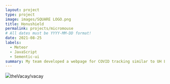 ```yaml
---
layout: project
type: project
image: images/SQUARE LOGO.png
title: Honushield
permalink: projects/micromouse
# All dates must be YYYY-MM-DD format!
date: 2021-08-25
labels:
  - Meteor
  - JavaScript
  - Sementic-ui
summary: My team developed a webpage for COVID tracking similar to UH Lumisight.
---
```


<div class="ui small rounded images">
  <img class="ui image" src="../images/micromouse-SQUARELOGO.png
</div>

Source: <a href="https://github.com/darleneagbayani/ICS491"><i class="large github icon"></i>theVacay/vacay</a>




